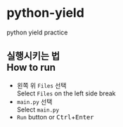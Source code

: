 # python-yield
python yield practice

## 실행시키는 법<br>How to run
* 왼쪽 위 `Files` 선택<br>Select `Files` on the left side break
* `main.py` 선택<br>Select `main.py`
* `Run` button or <kbd>Ctrl</kbd>+<kbd>Enter</kbd>

